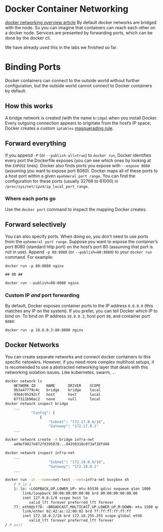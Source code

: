 # Docker Container Networking
[docker networking overview article](https://www.nuagenetworks.net/blog/docker-networking-overview/)
By default docker networks are bridged with the node.
So you can imagine that containers can reach each other on a docker node.
Services are presented by forwarding ports, which can be done by the docker cli.

We have already used this in the labs we finished so far.

# Binding Ports

Docker containers can connect to the outside world without further configuration, but the outside world cannot connect to Docker containers by default.

## How this works

A bridge network is created (with the name `bridge`) when you install Docker. Every outgoing connection appears to originate from the host’s IP space; Docker creates a custom `iptables` [masquerading rule](http://www.tldp.org/HOWTO/html_single/Masquerading-Simple-HOWTO/).

## Forward everything

If you append `-P` (or `--publish-all=true`) to `docker run`, Docker identifies every port the Dockerfile exposes (you can see which ones by looking at the `EXPOSE` lines). Docker also finds ports you expose with `--expose 8080` (assuming you want to expose port 8080). Docker maps all of these ports to a host port within a given `epehmeral port range`. You can find the configuration for these ports (usually 32768 to 61000) in `/proc/sys/net/ipv4/ip_local_port_range`.

### Where each ports go

Use the `docker port` command to inspect the mapping Docker creates.

## Forward selectively

You can also specify ports. When doing so, you don’t need to use ports from the `ephemeral port range`. Suppose you want to expose the container’s port 8080 (standard http port) on the host’s port 80 (assuming that port is not in use). Append `-p 80:8080` (or `--publish=80:8080`) to your `docker run` command. For example:

```
docker run -p 80:8080 nginx

## OR ##

docker run --publish=80:8080 nginx

```

### Custom IP _and_ port forwarding

By default, Docker exposes container ports to the IP address `0.0.0.0` (this matches any IP on the system). If you prefer, you can tell Docker _which_ IP to bind on. To bind on IP address `10.0.0.3`, host port `80`, and container port `8080`:

```
docker run -p 10.0.0.3:80:8080 nginx

```

## Docker Networks
You can create separate networks and connect docker containers to this specific netowkrs.
However, if you need more complex multihost setups, it is recomended to use a abstracted networking layer that deals with this networking isolation issues. Like kubernetes, swarm, ...
```bash
docker network ls
	NETWORK ID     NAME      DRIVER    SCOPE
	9b3a47779c4c   bridge    bridge    local
	9364c05292cf   host      host      local
	677311b96ac2   none      null      local
docker network inspect bridge
	...
            "Config": [
                {
                    "Subnet": "172.17.0.0/16",
                    "Gateway": "172.17.0.1"
	...

docker network create -d bridge infra-net
	a49ef9027e872fd395878...04350318c073af18fd48

docker network inspect infra-net
	...
                    "Subnet": "172.18.0.0/16",
                    "Gateway": "172.18.0.1"
	...

docker run -it --name=net-test --net=infra-net busybox sh
	/ # ip a
	1: lo: <LOOPBACK,UP,LOWER_UP> mtu 65536 qdisc noqueue qlen 1000
	    link/loopback 00:00:00:00:00:00 brd 00:00:00:00:00:00
	    inet 127.0.0.1/8 scope host lo
	       valid_lft forever preferred_lft forever
	77: eth0@if78: <BROADCAST,MULTICAST,UP,LOWER_UP,M-DOWN> mtu 1500 qdisc noqueue 
	    link/ether 02:42:ac:12:00:02 brd ff:ff:ff:ff:ff:ff
	    inet 172.18.0.2/16 brd 172.18.255.255 scope global eth0
	       valid_lft forever preferred_lft forever
/ # exit
``` 

<!--stackedit_data:
eyJoaXN0b3J5IjpbLTExNjI0OTUyNTJdfQ==
-->